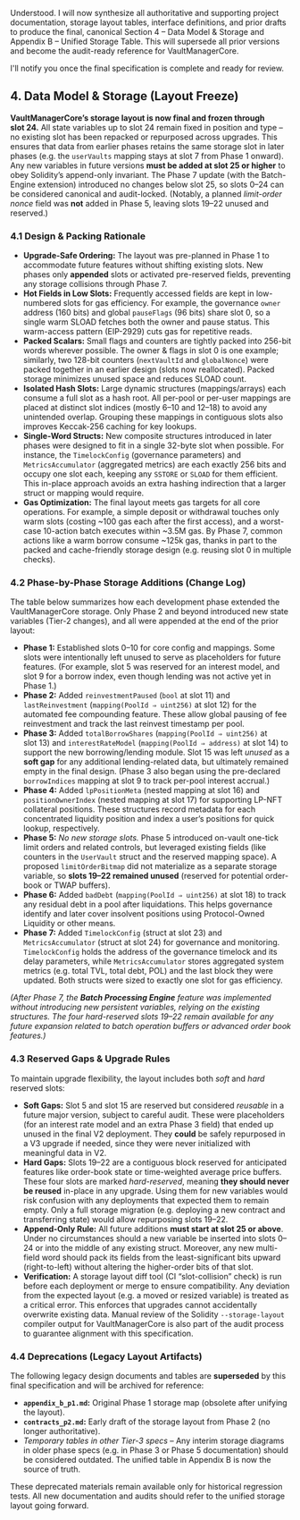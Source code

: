 Understood. I will now synthesize all authoritative and supporting project documentation, storage layout tables, interface definitions, and prior drafts to produce the final, canonical Section 4 – Data Model & Storage and Appendix B – Unified Storage Table. This will supersede all prior versions and become the audit-ready reference for VaultManagerCore.

I'll notify you once the final specification is complete and ready for review.


## 4. Data Model & Storage (Layout Freeze)

**VaultManagerCore’s storage layout is now final and frozen through slot 24.** All state variables up to slot 24 remain fixed in position and type – no existing slot has been repacked or repurposed across upgrades. This ensures that data from earlier phases retains the same storage slot in later phases (e.g. the `userVaults` mapping stays at slot 7 from Phase 1 onward). Any new variables in future versions **must be added at slot 25 or higher** to obey Solidity’s append-only invariant. The Phase 7 update (with the Batch-Engine extension) introduced no changes below slot 25, so slots 0–24 can be considered canonical and audit-locked. (Notably, a planned *limit-order nonce* field was **not** added in Phase 5, leaving slots 19–22 unused and reserved.)

### 4.1 Design & Packing Rationale

* **Upgrade-Safe Ordering:** The layout was pre-planned in Phase 1 to accommodate future features without shifting existing slots. New phases only **appended** slots or activated pre-reserved fields, preventing any storage collisions through Phase 7.
* **Hot Fields in Low Slots:** Frequently accessed fields are kept in low-numbered slots for gas efficiency. For example, the governance `owner` address (160 bits) and global `pauseFlags` (96 bits) share slot 0, so a single warm SLOAD fetches both the owner and pause status. This warm-access pattern (EIP-2929) cuts gas for repetitive reads.
* **Packed Scalars:** Small flags and counters are tightly packed into 256-bit words wherever possible. The owner & flags in slot 0 is one example; similarly, two 128-bit counters (`nextVaultId` and `globalNonce`) were packed together in an earlier design (slots now reallocated). Packed storage minimizes unused space and reduces SLOAD count.
* **Isolated Hash Slots:** Large dynamic structures (mappings/arrays) each consume a full slot as a hash root. All per-pool or per-user mappings are placed at distinct slot indices (mostly 6–10 and 12–18) to avoid any unintended overlap. Grouping these mappings in contiguous slots also improves Keccak-256 caching for key lookups.
* **Single-Word Structs:** New composite structures introduced in later phases were designed to fit in a single 32-byte slot when possible. For instance, the `TimelockConfig` (governance parameters) and `MetricsAccumulator` (aggregated metrics) are each exactly 256 bits and occupy one slot each, keeping any `SSTORE` or `SLOAD` for them efficient. This in-place approach avoids an extra hashing indirection that a larger struct or mapping would require.
* **Gas Optimization:** The final layout meets gas targets for all core operations. For example, a simple deposit or withdrawal touches only warm slots (costing \~100 gas each after the first access), and a worst-case 10-action batch executes within \~3.5M gas. By Phase 7, common actions like a warm borrow consume \~125k gas, thanks in part to the packed and cache-friendly storage design (e.g. reusing slot 0 in multiple checks).

### 4.2 Phase-by-Phase Storage Additions (Change Log)

The table below summarizes how each development phase extended the VaultManagerCore storage. Only Phase 2 and beyond introduced new state variables (Tier-2 changes), and all were appended at the end of the prior layout:

* **Phase 1:** Established slots 0–10 for core config and mappings. Some slots were intentionally left unused to serve as placeholders for future features. (For example, slot 5 was reserved for an interest model, and slot 9 for a borrow index, even though lending was not active yet in Phase 1.)
* **Phase 2:** Added `reinvestmentPaused` (`bool` at slot 11) and `lastReinvestment` (`mapping(PoolId ⇒ uint256)` at slot 12) for the automated fee compounding feature. These allow global pausing of fee reinvestment and track the last reinvest timestamp per pool.
* **Phase 3:** Added `totalBorrowShares` (`mapping(PoolId ⇒ uint256)` at slot 13) and `interestRateModel` (`mapping(PoolId ⇒ address)` at slot 14) to support the new borrowing/lending module. Slot 15 was left *unused* as a **soft gap** for any additional lending-related data, but ultimately remained empty in the final design. (Phase 3 also began using the pre-declared `borrowIndices` mapping at slot 9 to track per-pool interest accrual.)
* **Phase 4:** Added `lpPositionMeta` (nested mapping at slot 16) and `positionOwnerIndex` (nested mapping at slot 17) for supporting LP-NFT collateral positions. These structures record metadata for each concentrated liquidity position and index a user’s positions for quick lookup, respectively.
* **Phase 5:** *No new storage slots.* Phase 5 introduced on-vault one-tick limit orders and related controls, but leveraged existing fields (like counters in the `UserVault` struct and the reserved mapping space). A proposed `limitOrderBitmap` did not materialize as a separate storage variable, so **slots 19–22 remained unused** (reserved for potential order-book or TWAP buffers).
* **Phase 6:** Added `badDebt` (`mapping(PoolId ⇒ uint256)` at slot 18) to track any residual debt in a pool after liquidations. This helps governance identify and later cover insolvent positions using Protocol-Owned Liquidity or other means.
* **Phase 7:** Added `TimelockConfig` (struct at slot 23) and `MetricsAccumulator` (struct at slot 24) for governance and monitoring. `TimelockConfig` holds the address of the governance timelock and its delay parameters, while `MetricsAccumulator` stores aggregated system metrics (e.g. total TVL, total debt, POL) and the last block they were updated. Both structs were sized to exactly one slot for gas efficiency.

*(After Phase 7, the **Batch Processing Engine** feature was implemented without introducing new persistent variables, relying on the existing structures. The four hard-reserved slots 19–22 remain available for any future expansion related to batch operation buffers or advanced order book features.)*

### 4.3 Reserved Gaps & Upgrade Rules

To maintain upgrade flexibility, the layout includes both *soft* and *hard* reserved slots:

* **Soft Gaps:** Slot 5 and slot 15 are reserved but considered *reusable* in a future major version, subject to careful audit. These were placeholders (for an interest rate model and an extra Phase 3 field) that ended up unused in the final V2 deployment. They **could** be safely repurposed in a V3 upgrade if needed, since they were never initialized with meaningful data in V2.
* **Hard Gaps:** Slots 19–22 are a contiguous block reserved for anticipated features like order-book state or time-weighted average price buffers. These four slots are marked *hard-reserved*, meaning **they should never be reused** in-place in any upgrade. Using them for new variables would risk confusion with any deployments that expected them to remain empty. Only a full storage migration (e.g. deploying a new contract and transferring state) would allow repurposing slots 19–22.
* **Append-Only Rule:** All future additions **must start at slot 25 or above**. Under no circumstances should a new variable be inserted into slots 0–24 or into the middle of any existing struct. Moreover, any new multi-field word should pack its fields from the least-significant bits upward (right-to-left) without altering the higher-order bits of that slot.
* **Verification:** A storage layout diff tool (CI “slot-collision” check) is run before each deployment or merge to ensure compatibility. Any deviation from the expected layout (e.g. a moved or resized variable) is treated as a critical error. This enforces that upgrades cannot accidentally overwrite existing data. Manual review of the Solidity `--storage-layout` compiler output for VaultManagerCore is also part of the audit process to guarantee alignment with this specification.

### 4.4 Deprecations (Legacy Layout Artifacts)

The following legacy design documents and tables are **superseded** by this final specification and will be archived for reference:

* **`appendix_b_p1.md`:** Original Phase 1 storage map (obsolete after unifying the layout).
* **`contracts_p2.md`:** Early draft of the storage layout from Phase 2 (no longer authoritative).
* *Temporary tables in other Tier-3 specs* – Any interim storage diagrams in older phase specs (e.g. in Phase 3 or Phase 5 documentation) should be considered outdated. The unified table in Appendix B is now the source of truth.

These deprecated materials remain available only for historical regression tests. All new documentation and audits should refer to the unified storage layout going forward.

